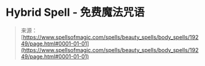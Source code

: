 <!--yml

category: 未分类

date: 2024-06-12 19:01:03

-->

# Hybrid Spell - 免费魔法咒语

> 来源：[https://www.spellsofmagic.com/spells/beauty_spells/body_spells/19249/page.html#0001-01-01](https://www.spellsofmagic.com/spells/beauty_spells/body_spells/19249/page.html#0001-01-01)
